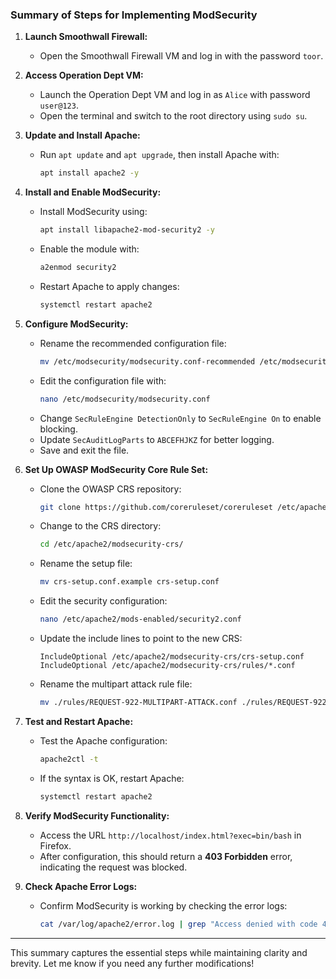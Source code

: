 ### Summary of Steps for Implementing ModSecurity

1. **Launch Smoothwall Firewall:**
   - Open the Smoothwall Firewall VM and log in with the password `toor`.

2. **Access Operation Dept VM:**
   - Launch the Operation Dept VM and log in as `Alice` with password `user@123`.
   - Open the terminal and switch to the root directory using `sudo su`.

3. **Update and Install Apache:**
   - Run `apt update` and `apt upgrade`, then install Apache with:
     ```bash
     apt install apache2 -y
     ```

4. **Install and Enable ModSecurity:**
   - Install ModSecurity using:
     ```bash
     apt install libapache2-mod-security2 -y
     ```
   - Enable the module with:
     ```bash
     a2enmod security2
     ```
   - Restart Apache to apply changes:
     ```bash
     systemctl restart apache2
     ```

5. **Configure ModSecurity:**
   - Rename the recommended configuration file:
     ```bash
     mv /etc/modsecurity/modsecurity.conf-recommended /etc/modsecurity/modsecurity.conf
     ```
   - Edit the configuration file with:
     ```bash
     nano /etc/modsecurity/modsecurity.conf
     ```
   - Change `SecRuleEngine DetectionOnly` to `SecRuleEngine On` to enable blocking.
   - Update `SecAuditLogParts` to `ABCEFHJKZ` for better logging.
   - Save and exit the file.

6. **Set Up OWASP ModSecurity Core Rule Set:**
   - Clone the OWASP CRS repository:
     ```bash
     git clone https://github.com/coreruleset/coreruleset /etc/apache2/modsecurity-crs
     ```
   - Change to the CRS directory:
     ```bash
     cd /etc/apache2/modsecurity-crs/
     ```
   - Rename the setup file:
     ```bash
     mv crs-setup.conf.example crs-setup.conf
     ```
   - Edit the security configuration:
     ```bash
     nano /etc/apache2/mods-enabled/security2.conf
     ```
   - Update the include lines to point to the new CRS:
     ```plaintext
     IncludeOptional /etc/apache2/modsecurity-crs/crs-setup.conf
     IncludeOptional /etc/apache2/modsecurity-crs/rules/*.conf
     ```
   - Rename the multipart attack rule file:
     ```bash
     mv ./rules/REQUEST-922-MULTIPART-ATTACK.conf ./rules/REQUEST-922-MULTIPART-ATTACK.conf.example
     ```

7. **Test and Restart Apache:**
   - Test the Apache configuration:
     ```bash
     apache2ctl -t
     ```
   - If the syntax is OK, restart Apache:
     ```bash
     systemctl restart apache2
     ```

8. **Verify ModSecurity Functionality:**
   - Access the URL `http://localhost/index.html?exec=bin/bash` in Firefox.
   - After configuration, this should return a **403 Forbidden** error, indicating the request was blocked.

9. **Check Apache Error Logs:**
   - Confirm ModSecurity is working by checking the error logs:
     ```bash
     cat /var/log/apache2/error.log | grep "Access denied with code 403"
     ```

---

This summary captures the essential steps while maintaining clarity and brevity. Let me know if you need any further modifications!
